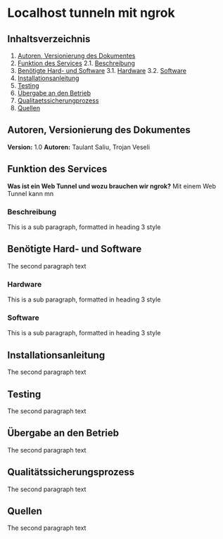 # Localhost tunneln mit ngrok

## Inhaltsverzeichnis
1. [Autoren, Versionierung des Dokumentes](#autoren)
2. [Funktion des Services](#funktion)
	2.1. [Beschreibung](#beschreibung)
3. [Benötigte Hard- und Software](#ware)
	3.1. [Hardware](#hardware)
	3.2. [Software](#software)
4. [Installationsanleitung](#anleitung)
5. [Testing](#testing)
6. [Übergabe an den Betrieb](#übergabe)
7. [Qualitaetssicherungprozess](#quali)
8. [Quellen](#quellen)

## Autoren, Versionierung des Dokumentes <a name="autoren"></a>
**Version:** 1.0
**Autoren:** Taulant Saliu, Trojan Veseli



## Funktion des Services <a name="funktion"></a>
**Was ist ein Web Tunnel und wozu brauchen wir ngrok?**
Mit einem Web Tunnel kann mn

### Beschreibung <a name="beschreibung"></a>
This is a sub paragraph, formatted in heading 3 style

## Benötigte Hard- und Software <a name="ware"></a>
The second paragraph text

### Hardware<a name="hardware"></a>
This is a sub paragraph, formatted in heading 3 style

### Software<a name="software"></a>
This is a sub paragraph, formatted in heading 3 style


## Installationsanleitung <a name="anleitung"></a>
The second paragraph text

## Testing<a name="testing"></a>
The second paragraph text

## Übergabe an den Betrieb <a name="übergabe"></a>
The second paragraph text


## Qualitätssicherungsprozess <a name="quali"></a>
The second paragraph text

## Quellen<a name="quellen"></a>
The second paragraph text
<!--stackedit_data:
eyJoaXN0b3J5IjpbODIyNzk2MzQ5LDE1MzU4MzYwNjIsOTgyMD
UwMTYwLC0yMDUwNDI1MjU2LDE5MTU1Nzk2OTAsNzI4NDM5NzUx
LDE3MDUxNzY0MTYsLTEyMTI2MTgzMDgsLTE5Mzg3NzkxNTAsLT
EwMzc4NTM2ODMsLTgwNDg2MjE5NywxOTUwNTA4Nzk4LDM3NTE2
MjU3MiwzOTYxODQyMDUsMjI0OTYyMCwtMjA4ODc0NjYxMiw5MT
IxNDUyMTBdfQ==
-->